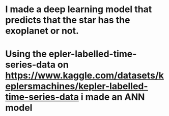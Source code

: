 # I made a deep learning model that predicts that the star has the exoplanet or not.
# Using the epler-labelled-time-series-data on https://www.kaggle.com/datasets/keplersmachines/kepler-labelled-time-series-data i made an ANN model
